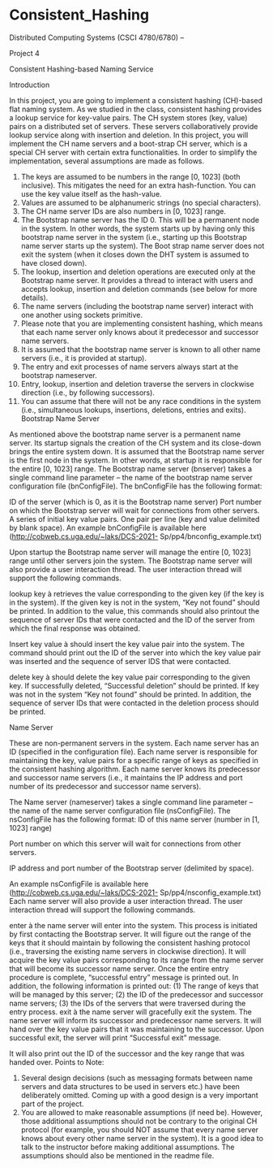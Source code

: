 # Consistent_Hashing

Distributed	Computing	Systems	(CSCI	4780/6780)	–

Project	4

Consistent	Hashing-based	Naming	Service

Introduction

In this project, you are going to implement a consistent hashing (CH)-based flat naming system.
As we studied in the class, consistent hashing provides a lookup service for key-value pairs. The
CH system stores (key, value) pairs on a distributed set of servers. These servers collaboratively
provide lookup service along with insertion and deletion. In this project, you will implement the
CH name servers and a boot-strap CH server, which is a special CH server with certain extra
functionalities. In order to simplify the implementation, several assumptions are made as
follows.

1. The keys are assumed to be numbers in the range [0, 1023] (both inclusive). This
mitigates the need for an extra hash-function. You can use the key value itself as the
hash-value.
2. Values are assumed to be alphanumeric strings (no special characters).
3. The CH name server IDs are also numbers in [0, 1023] range.
4. The Bootstrap name server has the ID 0. This will be a permanent node in the system. In
other words, the system starts up by having only this bootstrap name server in the
system (i.e., starting up this Bootstrap name server starts up the system). The Boot strap
name server does not exit the system (when it closes down the DHT system is assumed
to have closed down).
5. The lookup, insertion and deletion operations are executed only at the Bootstrap name
server. It provides a thread to interact with users and accepts lookup, insertion and
deletion commands (see below for more details).
6. The name servers (including the bootstrap name server) interact with one another using
sockets primitive.
7. Please note that you are implementing consistent hashing, which means that each name
server only knows about it predecessor and successor name servers.
8. It is assumed that the bootstrap name server is known to all other name servers (i.e., it
is provided at startup).
9. The entry and exit processes of name servers always start at the bootstrap nameserver.
10. Entry, lookup, insertion and deletion traverse the servers in clockwise direction (i.e., by
following successors).
11. You can assume that there will not be any race conditions in the system (i.e.,
simultaneous lookups, insertions, deletions, entries and exits). 
Bootstrap	Name	Server

As mentioned above the bootstrap name server is a permanent name server. Its startup signals
the creation of the CH system and its close-down brings the entire system down. It is assumed
that the Bootstrap name server is the first node in the system. In other words, at startup it is
responsible for the entire [0, 1023] range.
The Bootstrap name server (bnserver) takes a single command line parameter – the name of
the bootstrap name server configuration file (bnConfigFile). The bnConfigFile has the following
format:

ID of the server (which is 0, as it is the Bootstrap name server)
Port number on which the Bootstrap server will wait for
connections from other servers.
A series of initial key value pairs. One pair per line (key and value delimited
by blank space).
An example bnConfigFile is available here (http://cobweb.cs.uga.edu/~laks/DCS-2021-
Sp/pp4/bnconfig_example.txt)

Upon startup the Bootstrap name server will manage the entire [0, 1023] range until other
servers join the system. The Bootstrap name server will also provide a user interaction thread.
The user interaction thread will support the following commands.

lookup key à retrieves the value corresponding to the given key (if the key is in the
system). If the given key is not in the system, “Key not found” should be printed. In addition to
the value, this commands should also printout the sequence of server IDs that were contacted
and the ID of the server from which the final response was obtained.

Insert key value à should insert the key value pair into the system. The command
should print out the ID of the server into which the key value pair was inserted and the
sequence of server IDS that were contacted.

delete key à should delete the key value pair corresponding to the given key. If
successfully deleted, “Successful deletion” should be printed. If key was not in the system “Key
not found” should be printed. In addition, the sequence of server IDs that were contacted in
the deletion process should be printed.

Name	Server

These are non-permanent servers in the system. Each name server has an ID (specified in the
configuration file). Each name server is responsible for maintaining the key, value pairs for a
specific range of keys as specified in the consistent hashing algorithm. Each name server knows
its predecessor and successor name servers (i.e., it maintains the IP address and port number of
its predecessor and successor name servers).

The Name server (nameserver) takes a single command line parameter – the name of the name
server configuration file (nsConfigFile). The nsConfigFile has the following format:
ID of this name server (number in [1, 1023] range)

Port number on which this server will wait for connections from
other servers.

IP address and port number of the Bootstrap server (delimited by
space).

An example nsConfigFile is available here (http://cobweb.cs.uga.edu/~laks/DCS-2021-
Sp/pp4/nsconfig_example.txt)
Each name server will also provide a user interaction thread. The user interaction thread will
support the following commands.

enter à the name server will enter into the system. This process is initiated by first
contacting the Bootstrap server. It will figure out the range of the keys that it should maintain
by following the consistent hashing protocol (i.e., traversing the existing name servers in clockwise direction). It will acquire the key value pairs corresponding to its range from the name
server that will become its successor name server. Once the entire entry procedure is complete,
“successful entry” message is printed out. In addition, the following information is printed out:
(1) The range of keys that will be managed by this server; (2) the ID of the predecessor and
successor name servers; (3) the IDs of the servers that were traversed during the entry process.
exit à the name server will gracefully exit the system. The name server will inform its
successor and predecessor name servers. It will hand over the key value pairs that it was
maintaining to the successor. Upon successful exit, the server will print “Successful exit”
message. 

It will also print out the ID of the successor and the key range that was handed over.
Points to Note:
1. Several design decisions (such as messaging formats between name servers and data
structures to be used in servers etc.) have been deliberately omitted. Coming up with a
good design is a very important part of the project.
2. You are allowed to make reasonable assumptions (if need be). However, those
additional assumptions should not be contrary to the original CH protocol (for example,
you should NOT assume that every name server knows about every other name server
in the system). It is a good idea to talk to the instructor before making additional
assumptions. The assumptions should also be mentioned in the readme file.
